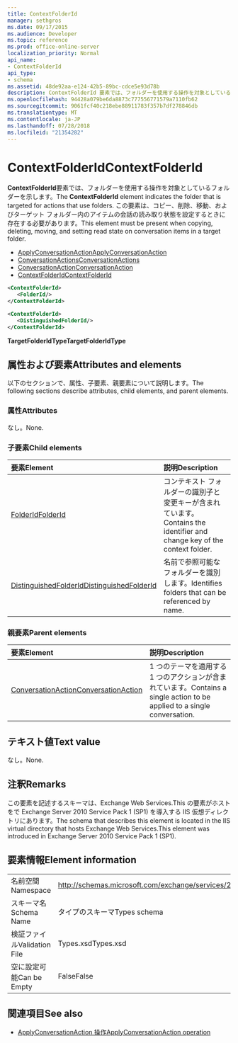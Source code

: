 ```yaml
---
title: ContextFolderId
manager: sethgros
ms.date: 09/17/2015
ms.audience: Developer
ms.topic: reference
ms.prod: office-online-server
localization_priority: Normal
api_name:
- ContextFolderId
api_type:
- schema
ms.assetid: 48de92aa-e124-42b5-89bc-cdce5e93d78b
description: ContextFolderId 要素では、フォルダーを使用する操作を対象としているフォルダーを示します。 この要素は、コピー、削除、移動、およびターゲット フォルダー内のアイテムの会話の読み取り状態を設定するときに存在する必要があります。
ms.openlocfilehash: 94428a079be6da8873c777556771579a7110fb62
ms.sourcegitcommit: 9061fcf40c218ebe88911783f357b7df278846db
ms.translationtype: MT
ms.contentlocale: ja-JP
ms.lasthandoff: 07/28/2018
ms.locfileid: "21354282"
---
```

# <a name="contextfolderid"></a><span data-ttu-id="496b0-104">ContextFolderId</span><span class="sxs-lookup"><span data-stu-id="496b0-104">ContextFolderId</span></span>

<span data-ttu-id="496b0-105">**ContextFolderId**要素では、フォルダーを使用する操作を対象としているフォルダーを示します。</span><span class="sxs-lookup"><span data-stu-id="496b0-105">The **ContextFolderId** element indicates the folder that is targeted for actions that use folders.</span></span> <span data-ttu-id="496b0-106">この要素は、コピー、削除、移動、およびターゲット フォルダー内のアイテムの会話の読み取り状態を設定するときに存在する必要があります。</span><span class="sxs-lookup"><span data-stu-id="496b0-106">This element must be present when copying, deleting, moving, and setting read state on conversation items in a target folder.</span></span> 
  
- [<span data-ttu-id="496b0-107">ApplyConversationAction</span><span class="sxs-lookup"><span data-stu-id="496b0-107">ApplyConversationAction</span></span>](applyconversationaction.md) 
- [<span data-ttu-id="496b0-108">ConversationActions</span><span class="sxs-lookup"><span data-stu-id="496b0-108">ConversationActions</span></span>](conversationactions.md)
- [<span data-ttu-id="496b0-109">ConversationAction</span><span class="sxs-lookup"><span data-stu-id="496b0-109">ConversationAction</span></span>](conversationaction.md)
- [<span data-ttu-id="496b0-110">ContextFolderId</span><span class="sxs-lookup"><span data-stu-id="496b0-110">ContextFolderId</span></span>](contextfolderid.md)
  
```XML
<ContextFolderId>
   <FolderId/>
</ContextFolderId>
```

```XML
<ContextFolderId>
   <DistinguishedFolderId/>
</ContextFolderId>
```


<span data-ttu-id="496b0-111">**TargetFolderIdType**</span><span class="sxs-lookup"><span data-stu-id="496b0-111">**TargetFolderIdType**</span></span>

## <a name="attributes-and-elements"></a><span data-ttu-id="496b0-112">属性および要素</span><span class="sxs-lookup"><span data-stu-id="496b0-112">Attributes and elements</span></span>

<span data-ttu-id="496b0-113">以下のセクションで、属性、子要素、親要素について説明します。</span><span class="sxs-lookup"><span data-stu-id="496b0-113">The following sections describe attributes, child elements, and parent elements.</span></span>
  
### <a name="attributes"></a><span data-ttu-id="496b0-114">属性</span><span class="sxs-lookup"><span data-stu-id="496b0-114">Attributes</span></span>

<span data-ttu-id="496b0-115">なし。</span><span class="sxs-lookup"><span data-stu-id="496b0-115">None.</span></span>
  
### <a name="child-elements"></a><span data-ttu-id="496b0-116">子要素</span><span class="sxs-lookup"><span data-stu-id="496b0-116">Child elements</span></span>

|<span data-ttu-id="496b0-117">**要素**</span><span class="sxs-lookup"><span data-stu-id="496b0-117">**Element**</span></span>|<span data-ttu-id="496b0-118">**説明**</span><span class="sxs-lookup"><span data-stu-id="496b0-118">**Description**</span></span>|
|:-----|:-----|
|[<span data-ttu-id="496b0-119">FolderId</span><span class="sxs-lookup"><span data-stu-id="496b0-119">FolderId</span></span>](folderid.md) <br/> |<span data-ttu-id="496b0-120">コンテキスト フォルダーの識別子と変更キーが含まれています。</span><span class="sxs-lookup"><span data-stu-id="496b0-120">Contains the identifier and change key of the context folder.</span></span>  <br/> |
|[<span data-ttu-id="496b0-121">DistinguishedFolderId</span><span class="sxs-lookup"><span data-stu-id="496b0-121">DistinguishedFolderId</span></span>](distinguishedfolderid.md) <br/> |<span data-ttu-id="496b0-122">名前で参照可能なフォルダーを識別します。</span><span class="sxs-lookup"><span data-stu-id="496b0-122">Identifies folders that can be referenced by name.</span></span>  <br/> |
   
### <a name="parent-elements"></a><span data-ttu-id="496b0-123">親要素</span><span class="sxs-lookup"><span data-stu-id="496b0-123">Parent elements</span></span>

|<span data-ttu-id="496b0-124">**要素**</span><span class="sxs-lookup"><span data-stu-id="496b0-124">**Element**</span></span>|<span data-ttu-id="496b0-125">**説明**</span><span class="sxs-lookup"><span data-stu-id="496b0-125">**Description**</span></span>|
|:-----|:-----|
|[<span data-ttu-id="496b0-126">ConversationAction</span><span class="sxs-lookup"><span data-stu-id="496b0-126">ConversationAction</span></span>](conversationaction.md) <br/> |<span data-ttu-id="496b0-127">1 つのテーマを適用する 1 つのアクションが含まれています。</span><span class="sxs-lookup"><span data-stu-id="496b0-127">Contains a single action to be applied to a single conversation.</span></span>  <br/> |
   
## <a name="text-value"></a><span data-ttu-id="496b0-128">テキスト値</span><span class="sxs-lookup"><span data-stu-id="496b0-128">Text value</span></span>

<span data-ttu-id="496b0-129">なし。</span><span class="sxs-lookup"><span data-stu-id="496b0-129">None.</span></span>
  
## <a name="remarks"></a><span data-ttu-id="496b0-130">注釈</span><span class="sxs-lookup"><span data-stu-id="496b0-130">Remarks</span></span>

<span data-ttu-id="496b0-131">この要素を記述するスキーマは、Exchange Web Services.This の要素がホストをで Exchange Server 2010 Service Pack 1 (SP1) を導入する IIS 仮想ディレクトリにあります。</span><span class="sxs-lookup"><span data-stu-id="496b0-131">The schema that describes this element is located in the IIS virtual directory that hosts Exchange Web Services.This element was introduced in Exchange Server 2010 Service Pack 1 (SP1).</span></span>
  
## <a name="element-information"></a><span data-ttu-id="496b0-132">要素情報</span><span class="sxs-lookup"><span data-stu-id="496b0-132">Element information</span></span>

|||
|:-----|:-----|
|<span data-ttu-id="496b0-133">名前空間</span><span class="sxs-lookup"><span data-stu-id="496b0-133">Namespace</span></span>  <br/> |http://schemas.microsoft.com/exchange/services/2006/types  <br/> |
|<span data-ttu-id="496b0-134">スキーマ名</span><span class="sxs-lookup"><span data-stu-id="496b0-134">Schema Name</span></span>  <br/> |<span data-ttu-id="496b0-135">タイプのスキーマ</span><span class="sxs-lookup"><span data-stu-id="496b0-135">Types schema</span></span>  <br/> |
|<span data-ttu-id="496b0-136">検証ファイル</span><span class="sxs-lookup"><span data-stu-id="496b0-136">Validation File</span></span>  <br/> |<span data-ttu-id="496b0-137">Types.xsd</span><span class="sxs-lookup"><span data-stu-id="496b0-137">Types.xsd</span></span>  <br/> |
|<span data-ttu-id="496b0-138">空に設定可能</span><span class="sxs-lookup"><span data-stu-id="496b0-138">Can be Empty</span></span>  <br/> |<span data-ttu-id="496b0-139">False</span><span class="sxs-lookup"><span data-stu-id="496b0-139">False</span></span>  <br/> |
   
## <a name="see-also"></a><span data-ttu-id="496b0-140">関連項目</span><span class="sxs-lookup"><span data-stu-id="496b0-140">See also</span></span>

- [<span data-ttu-id="496b0-141">ApplyConversationAction 操作</span><span class="sxs-lookup"><span data-stu-id="496b0-141">ApplyConversationAction operation</span></span>](applyconversationaction-operation.md)

